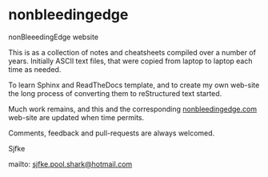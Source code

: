 # nonbleedingedge
nonBleeedingEdge website

This is as a collection of notes and cheatsheets compiled over a number of years.
Initially ASCII text files, that were copied from laptop to laptop each time as needed.

To learn Sphinx and ReadTheDocs template, and to create my own web-site the long process of converting them 
to reStructured text started.

Much work remains, and this and the corresponding [nonbleedingedge.com](https://nonbleedingedge.com/) web-site are 
updated when time permits.

Comments, feedback and pull-requests are always welcomed.

Sjfke

mailto: sjfke.pool.shark@hotmail.com
